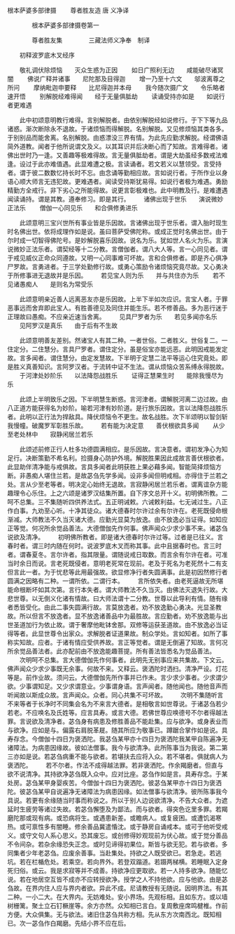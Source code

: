 <!-- { "loadSidebar": true } -->
  根本萨婆多部律摄
　　尊者胜友造  唐 义净译




　　　　根本萨婆多部律摄卷第一

　　　　尊者胜友集
　　　　三藏法师义净奉　制译

　　初释波罗底木叉经序

　　敬礼调伏除烦恼　　灭众生惑为正因
　　如日广照利无边　　咸能破尽诸冥闇
　　佛说广释并诸事　　尼陀那及目得迦
　　增一乃至十六文　　邬波离尊之所问
　　摩纳毗迦申要释　　比尼得迦并本母
　　我今随次摄广文　　令乐略者速开悟
　　别解脱经难得闻　　经于无量俱胝劫
　　读诵受持亦如是　　如说行者更难遇

　　此中初颂意明教行难得。言别解脱者。由依别解脱经如说修行。于下下等九品诸惑。渐次断除永不退故。于诸烦恼而得解脱。名别解脱。又见修烦恼其类各多。于别别品而能舍离。名别解脱。由惑漂没三界有情。为此先应勤求解脱。经谓佛语简外道教。闻者于他所说谓文及义。以其耳识并后决断心而了知故。言难得者。诸佛出世时乃一逢。又善趣等极难得故。言无量俱胝劫者。谓是大劫虽经多数戒法难逢。设过于此亦难值遇。此显难遭之极。言读诵者。若文若义以慧领受。言受持者。谓于彼二数数忆持长时不忘。由念诵等勤相应故。言如说行者。于所作业以身语心顺大师言无违犯故。更难遇者。闻读受持斯犹易得。如说行者极为难遇。勇励精勤方全戒行。非下劣心之所能得故。说更言彰极难也。此中明教及行。是难遭遇闻读诵持。谓是其教。遵奉修习。即是其行。
　　诸佛出现于世乐　　演说微妙正法乐
　　僧伽一心同见乐　　和合俱修勇进乐

　　此颂意明三宝兴世所有事业皆是乐因故。言诸佛出现于世乐者。谓入胎时现生时名佛出世。依将成理作如是说。虽曰菩萨受佛陀称。或成正觉时名佛出世。由于尔时成一切智得佛陀号。是妙解脱喜乐因故。说名为乐。犹如世人名火为乐。言演说微妙正法乐者。谓契经等十二分教。言僧伽者。谓八大人等。言一心同见者。谓于戒见威仪正命众同遵故。又明一心同事难可坏故。言和合俱修者。即是齐心俱净尸罗故。言勇进者。于三学处勤修行故。或勇心策励令诸烦恼究竟尽故。又心勇决于所修事进无退故并是乐因。
　　若见宝人则为乐　　并与共住亦为乐
　　若不见诸愚痴人　　是则名为常受乐

　　此颂意明亲近善人远离恶友亦是乐因故。上半下半如次应识。言宝人者。于罪恶事远而舍弃即此宝人。有胜善德见及同住并能生乐。若不修善品。多为恶行迷于正理故曰愚痴。不应亲近速当舍离。
　　见具尸罗者为乐　　若见多闻亦名乐
　　见阿罗汉是真乐　　由于后有不生故

　　此颂意明善友差别。然诸宝人有其二种。一者世俗。二者胜义。世俗复二。一住定分。二住慧分。言具尸罗者。谓住定分。虽是俗宝亦能远恶。此明因戒能发定故。言多闻者。谓住慧分。由定发慧故。下半明于定慧二法平等运心住究竟处。即是胜义真善知识。言阿罗汉者。于流转中证不生法。谓从烦恼众苦系缚永得脱故。
　　于河津处妙阶乐　　以法降怨战胜乐
　　证得正慧果生时　　能除我慢尽为乐

　　此颂上半明致乐之因。下半明慧生断惑。言河津者。谓解脱河离二边过故。由八正道方能获得名为妙阶。喻若河津有妙阶道。是行旅乐因故。言以法降怨战胜乐者。此明以正行法为捍敌具。降伏烦恼令不更生。故名战胜。次下半颂明以智剑斩我慢幢。破魔罗军彰胜乐故。
　　若有能为决定意　　善伏根欲具多闻
　　从少至老处林中　　寂静闲居兰若乐

　　此颂述前修正行人杜多功德圆满相应。是乐因故。言决意者。谓初发净心为知足行。决断策勤不希名利。捡摄身心防护外境。解脱胜果因此成故言善伏根欲者。此显助伴清净能与戒俱故。言具多闻者此明获胜上果必藉多闻。智能简择烦恼方断。非愚痴人堪住兰若。是故苾刍先学多闻。设非多闻但明戒相。亦得住于兰若之处。言从少至老等者。明决定心始终无退故。言寂静闲居兰若乐者。谓离谊杂方能趣理令心乐住。上之六颂是诸罗汉结集所置。自下序文总开十义。初明佛所教。二呵不总集。三不集随听四供养法式。五正明诫敕。六诫敕利益。七无诫过生。八正作白事。九劝至心听。十净其徒众。诸大德春时尔许过余有尔许在。老死既侵命根渐减。大师教法不久当灭诸大德。应勤光显莫为放逸。由不放逸必当证得。如知应正等觉。何况所余觉品善法。大德僧伽先作何事。佛声闻众少求少事不来。诸苾刍说欲及清净。
　　初明佛所教者。即是诸大德春时尔许过等。过者是已往义。言春时者。谓三时内随在何时。说波罗底木叉而称其事。此中且据春时也。言三时者。谓春夏冬。言尔许者。指其限量。谓随说戒日取数。而言余有尔许在者。可准当时余日而说。言老死既侵者。意明老死常在现前。老及于死名为老死然十二有支但言此一者。为于忧悲等此用最强故。欲显修净行者失圆满事。此是初因然修行者圆满之因略有二种。一谓所依。二谓行本。
　　言所依失者。由老死逼故无所堪能命根断坏如其次第。言行本失者。谓大师教法不久当灭。由佛法灭退失行故。大悲世尊。以无倒义化诸有情故。曰大师法谓十二分教。世尊以此导利有情。随有缘者悉皆受化。由此二事失圆满行故。言莫放逸者。劝不放逸勤心勇决。光显圣教故。所以但言不放逸者。显不放逸诸善品中为最胜故。言应勤者。劝不放逸能与出世圣道加行为依止故。谓于奢摩他毗钵舍那。双修等运获圣道故。由不放逸必当证得等者。此显世尊令出家众。求解脱者证道果故。制众学处。言如知者。如所了事称实知故。应者。于诸有情应受供养故。言正等觉者。谓是无倒遍了知故。言何况所余觉品善法者。此亦配前由不放逸能趣菩提。所有善法皆悉名为觉品善法。
　　次明呵不总集。言大德僧伽先作何事者。此明先无别事应来共集故。下文云。佛声闻众少求少事既无余事。何故不来。又释云。褒洒陀时洒扫。清净严设。灯花等是。前作业故。须问云。大德僧伽先所作事并已作未。言少求少事者。少求谓少欲。少事谓知足。又少求谓意业。少事谓身语。言声闻者。随他闻也。随他音声而听闻故以斯成众故。言声闻众。众者。同心共集不可坏故。
　　次明不集随听言不来等者于长净时不同集会名为不来言大德者。是相敬言如世尊说。于诸苾刍若少若老。不应唤名及氏姓等。应言具寿。或言大德。若佛世尊应唤德号不尔者得越法罪。言说欲及清净者。苾刍身有病患及修胜善品不能赴集。应与欲净。或身表业而与欲净。应如是与。偏露右肩脱革屣。随其所应为敬事已。蹲踞合掌作如是说。具寿存念。今僧伽十四日为褒洒陀。我苾刍某甲亦十四日为褒洒陀我某甲自陈遍净无诸障法。为病患因缘故。彼如法僧事。我今与欲清净。此所陈事当为我说。第二第三亦如是说。若苾刍病重不能与欲者。若堪扶去应将入众。若不堪者。俱就病人为褒洒陀。
　　若不尔者。作法不成得越法罪。若非褒洒陀。作余羯磨者。但直与欲不说清净。其持欲净苾刍既入众中。应对比座。苾刍作如是言。具寿存念。于某处房。苾刍某甲身婴疾苦。今僧伽十四日为褒洒陀。彼苾刍某甲亦十四日为褒洒陀。彼苾刍某甲自说遍净无诸障法为病患因缘。如法僧事与欲清净。彼所陈事我今具说。若更有余缘随当时事而称说之。所以于别人边说欲清净。不告大众者。为遮延时生疲劳等诸过失故。若苾刍懈堕及为鄙法。而与欲者。得突色讫里多罪。若羯磨陀那或现有病。或恐病将生。或遇患新差。或瞻病人。或复疲困。或遭饥渴寒热。或可禀性多有闇睡。修余善品冀遣惛沈。或于静房自诵戒本。或可于他听受戒义。或守文句人系心思义。恐其废忘。或创修得妙观现前为伏心故。或于觉分善品不令间杂。若杂余缘恐失正念。或时见谛得初果位。斯皆与欲无犯。若与欲者。多同集者少年老苾刍。应废余善事。当赴集处。持欲之人既受欲已。若急走。若逃坑。若在栏楯危处。若乘空。若向界外。若登双蹋道。若蹑两梯横。若睡眠入定身死归俗。或云。我是求寂等并不成善。持欲净应更取欲。若一人持多欲净。随能忆说。若在地居空互皆不成亦不应转授欲净。授学之人不持他欲。应与他欲。由是苾刍故。在界内住人应与界内者欲。异此不成。尼请教授有无随说。因明界法。有其二种。一小二大。在大界内。无妨难处。安小界场。先观标相。且如东方。或以墙树栅篱。聚土立石钉橛崖等。余方亦然。众知相已言白。复周敷座席鸣楗椎。作前方便。大众俱集。无与欲法。诸旧住苾刍共称方相。先从东方次南西北。既知相已。次一苾刍作白羯磨。先结小界不应在后。
